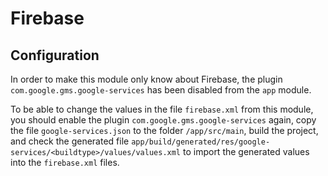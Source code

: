 # Firebase

## Configuration

In order to make this module only know about Firebase, the plugin `com.google.gms.google-services` has been disabled from the `app` module.

To be able to change the values in the file `firebase.xml` from this module, you should enable the plugin `com.google.gms.google-services` again, copy the file `google-services.json` to the folder `/app/src/main`, build the project, and check the generated file `app/build/generated/res/google-services/<buildtype>/values/values.xml` to import the generated values into the `firebase.xml` files.

